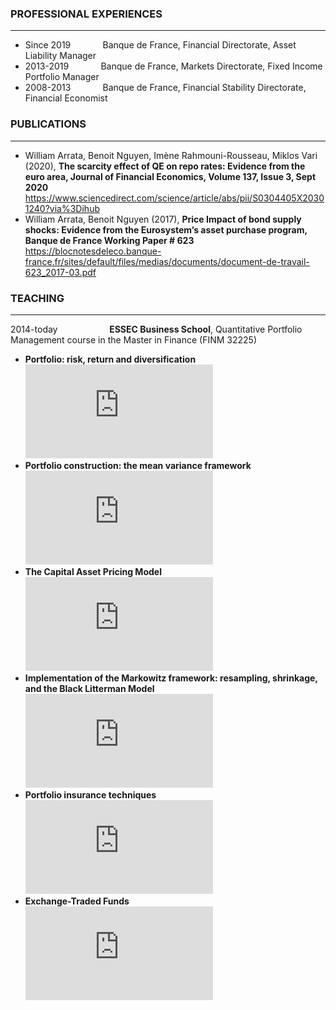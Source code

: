 ### **PROFESSIONAL EXPERIENCES**
___
- Since 2019 $~~~~~~~~~~~$ Banque de France, Financial Directorate, Asset Liability Manager
- 2013-2019 $~~~~~~~~~~~$ Banque de France, Markets Directorate, Fixed Income Portfolio Manager
- 2008-2013 $~~~~~~~~~~~$ Banque de France, Financial Stability Directorate, Financial Economist

### **PUBLICATIONS**
---
- William Arrata, Benoit Nguyen, Imène Rahmouni-Rousseau, Miklos Vari (2020), **The scarcity effect of QE on repo rates: Evidence from the euro area,
Journal of Financial Economics, Volume 137, Issue 3, Sept 2020**  
https://www.sciencedirect.com/science/article/abs/pii/S0304405X20301240?via%3Dihub
- William Arrata, Benoit Nguyen (2017), **Price Impact of bond supply shocks: Evidence from the
Eurosystem’s asset purchase program, Banque de France Working Paper # 623**  
https://blocnotesdeleco.banque-france.fr/sites/default/files/medias/documents/document-de-travail-623_2017-03.pdf

### **TEACHING**
***
2014-today $~~~~~~~~~~~~~~~~~~~$ **ESSEC Business School**, Quantitative Portfolio Management course in the Master in Finance (FINM 32225)  

- **Portfolio: risk, return and diversification**  
![portfolio_risk_and_diversification_William_Arrata.pdf](https://github.com/WilliamArrata/williamarrata/files/11021043/portfolio_risk_and_diversification_William_Arrata.pdf)
- **Portfolio construction: the mean variance framework**  
![mean_variance_WilliamArrata.pdf](https://github.com/WilliamArrata/williamarrata/files/11021066/mean_variance_WilliamArrata.pdf)
- **The Capital Asset Pricing Model**  
![CAPM_WilliamArrata.pdf](https://github.com/WilliamArrata/williamarrata/files/11021075/CAPM_WilliamArrata.pdf)
- **Implementation of the Markowitz framework: resampling, shrinkage, and the Black Litterman Model**  
![Black_Litterman_WilliamArrata_2.pdf](https://github.com/WilliamArrata/williamarrata/files/11021091/Black_Litterman_WilliamArrata_2.pdf)
- **Portfolio insurance techniques**  
![CPPI_WilliamArrata.pdf](https://github.com/WilliamArrata/williamarrata/files/11021021/CPPI_WilliamArrata.pdf)
- **Exchange-Traded Funds**  
![ETF_structuration.pdf](https://github.com/WilliamArrata/williamarrata/files/11021109/ETF_structuration.pdf)
